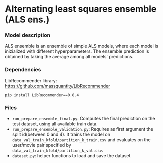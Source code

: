 # Alternating least squares ensemble (ALS ens.)

### Model description
ALS ensemble is an ensemble of simple ALS models, where each model is inizialized with different hyperparameters. The ensemble prediction is obtained by taking the average among all models' predictions.

### Dependencies
LibRecommender library: https://github.com/massquantity/LibRecommender
```
pip install LibRecommender==0.8.4
```

### Files
 - `run_prepare_ensemble_final.py`: Computes the final prediction on the test dataset, using all available train data.
 - `run_prepare_ensemble_validation.py`: Requires as first argument the split id(between 0 and 4). It trains the model on `data_val_train_kfold/partition_k_train.csv` and evaluates on the user/movie pair specified by `data_val_train_kfold/partition_k_val.csv`.
 - `dataset.py`: helper functions to load and save the dataset